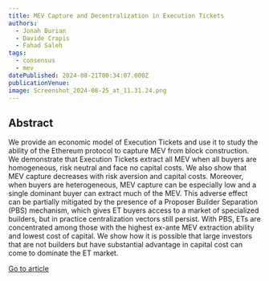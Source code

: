 ```yaml
---
title: MEV Capture and Decentralization in Execution Tickets
authors:
  - Jonah Burian
  - Davide Crapis
  - Fahad Saleh
tags:
  - consensus
  - mev
datePublished: 2024-08-21T00:34:07.000Z
publicationVenue:
image: Screenshot_2024-08-25_at_11.31.24.png
---
```


## Abstract

We provide an economic model of Execution Tickets and use it to study the ability of the Ethereum protocol to capture MEV from block construction. We demonstrate that Execution Tickets extract all MEV when all buyers are homogeneous, risk neutral and face no capital costs. We also show that MEV capture decreases with risk aversion and capital costs. Moreover, when buyers are heterogeneous, MEV capture can be especially low and a single dominant buyer can extract much of the MEV. This adverse effect can be partially mitigated by the presence of a Proposer Builder Separation (PBS) mechanism, which gives ET buyers access to a market of specialized builders, but in practice centralization vectors still persist. With PBS, ETs are concentrated among those with the highest ex-ante MEV extraction ability and lowest cost of capital. We show how it is possible that large investors that are not builders but have substantial advantage in capital cost can come to dominate the ET market.

[Go to article](https://arxiv.org/abs/2408.11255)
